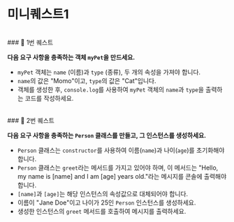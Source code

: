 # 미니퀘스트1

<br>
### 🎯 1번 퀘스트

**다음 요구 사항을 충족하는 객체 `myPet`을 만드세요.**
- `myPet` 객체는 `name` (이름)과 `type` (종류), 두 개의 속성을 가져야 합니다.
- `name`의 값은 "Momo"이고, `type`의 값은 "Cat"입니다.
- 객체를 생성한 후, `console.log`를 사용하여 `myPet` 객체의 `name`과 `type`을 출력하는 코드를 작성하세요.   

<br>
### 🎯 2번 퀘스트

**다음 요구 사항을 충족하는 `Person` 클래스를 만들고, 그 인스턴스를 생성하세요.**
- `Person` 클래스는 `constructor`를 사용하여 이름(`name`)과 나이(`age`)를 초기화해야 합니다.
- `Person` 클래스는 `greet`라는 메서드를 가지고 있어야 하며,
이 메서드는 "Hello, my name is [name] and I am [age] years old."라는 메시지를 콘솔에 출력해야 합니다.
- `[name]`과 `[age]`는 해당 인스턴스의 속성값으로 대체되어야 합니다.
- 이름이 "Jane Doe"이고 나이가 25인 `Person` 인스턴스를 생성하세요.
- 생성한 인스턴스의 `greet` 메서드를 호출하여 메시지를 출력하세요.

